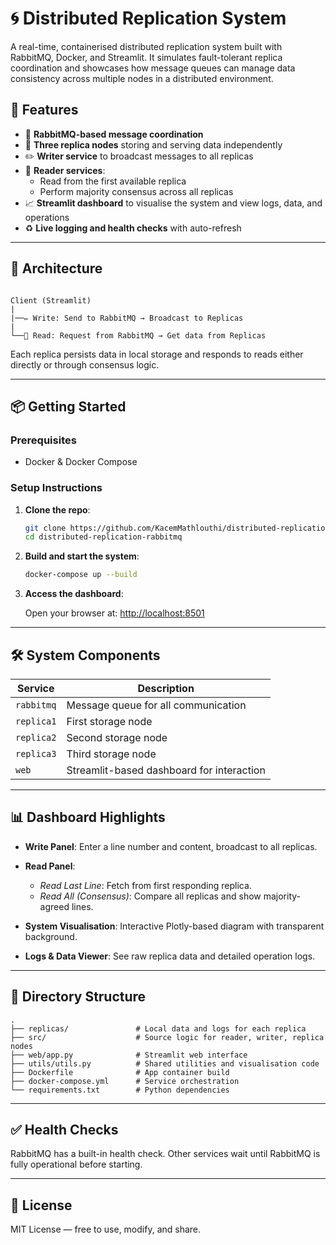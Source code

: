 # 🌀 Distributed Replication System

A real-time, containerised distributed replication system built with RabbitMQ, Docker, and Streamlit. It simulates fault-tolerant replica coordination and showcases how message queues can manage data consistency across multiple nodes in a distributed environment.

## 🚀 Features

- 🐇 **RabbitMQ-based message coordination**  
- 💾 **Three replica nodes** storing and serving data independently  
- ✏️ **Writer service** to broadcast messages to all replicas  
- 🔎 **Reader services**:
  - Read from the first available replica
  - Perform majority consensus across all replicas  
- 📈 **Streamlit dashboard** to visualise the system and view logs, data, and operations  
- ♻️ **Live logging and health checks** with auto-refresh

---

## 🧱 Architecture

```

Client (Streamlit)
|
|──✏️ Write: Send to RabbitMQ → Broadcast to Replicas
|
└──🔎 Read: Request from RabbitMQ → Get data from Replicas

````

Each replica persists data in local storage and responds to reads either directly or through consensus logic.

---

## 📦 Getting Started

### Prerequisites

- Docker & Docker Compose

### Setup Instructions

1. **Clone the repo**:

   ```bash
   git clone https://github.com/KacemMathlouthi/distributed-replication-rabbitmq.git
   cd distributed-replication-rabbitmq
   ```

2. **Build and start the system**:
   ```bash
   docker-compose up --build
   ```

3. **Access the dashboard**:

   Open your browser at:
   [http://localhost:8501](http://localhost:8501)

---

## 🛠️ System Components

| Service    | Description                               |
| ---------- | ----------------------------------------- |
| `rabbitmq` | Message queue for all communication       |
| `replica1` | First storage node                        |
| `replica2` | Second storage node                       |
| `replica3` | Third storage node                        |
| `web`      | Streamlit-based dashboard for interaction |

---

## 📊 Dashboard Highlights

* **Write Panel**: Enter a line number and content, broadcast to all replicas.
* **Read Panel**:

  * *Read Last Line*: Fetch from first responding replica.
  * *Read All (Consensus)*: Compare all replicas and show majority-agreed lines.
* **System Visualisation**: Interactive Plotly-based diagram with transparent background.
* **Logs & Data Viewer**: See raw replica data and detailed operation logs.

---

## 📁 Directory Structure

```
.
├── replicas/               # Local data and logs for each replica
├── src/                    # Source logic for reader, writer, replica nodes
├── web/app.py              # Streamlit web interface
├── utils/utils.py          # Shared utilities and visualisation code
├── Dockerfile              # App container build
├── docker-compose.yml      # Service orchestration
└── requirements.txt        # Python dependencies
```

---

## ✅ Health Checks

RabbitMQ has a built-in health check. Other services wait until RabbitMQ is fully operational before starting.

---

## 📜 License

MIT License — free to use, modify, and share.
